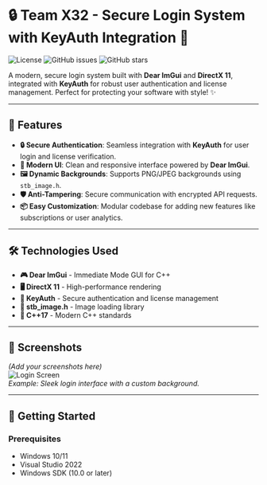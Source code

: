 # 🔒 Team X32 - Secure Login System with KeyAuth Integration 🚀

![License](https://img.shields.io/badge/License-MIT-blue.svg)
![GitHub issues](https://img.shields.io/github/issues/your-username/Team-X32)
![GitHub stars](https://img.shields.io/github/stars/your-username/Team-X32)

A modern, secure login system built with **Dear ImGui** and **DirectX 11**, integrated with **KeyAuth** for robust user authentication and license management. Perfect for protecting your software with style! ✨

---

## 🚀 Features

- **🔒 Secure Authentication**: Seamless integration with **KeyAuth** for user login and license verification.
- **🎨 Modern UI**: Clean and responsive interface powered by **Dear ImGui**.
- **🖼️ Dynamic Backgrounds**: Supports PNG/JPEG backgrounds using `stb_image.h`.
- **🛡️ Anti-Tampering**: Secure communication with encrypted API requests.
- **📦 Easy Customization**: Modular codebase for adding new features like subscriptions or user analytics.

---

## 🛠️ Technologies Used

- **🎮 Dear ImGui** - Immediate Mode GUI for C++
- **🖥️ DirectX 11** - High-performance rendering
- **🔑 KeyAuth** - Secure authentication and license management
- **📸 stb_image.h** - Image loading library
- **🔧 C++17** - Modern C++ standards

---

## 📸 Screenshots

*(Add your screenshots here)*  
![Login Screen](screenshots/login.png)  
*Example: Sleek login interface with a custom background.*

---

## 🚀 Getting Started

### **Prerequisites**
- Windows 10/11
- Visual Studio 2022
- Windows SDK (10.0 or later)
